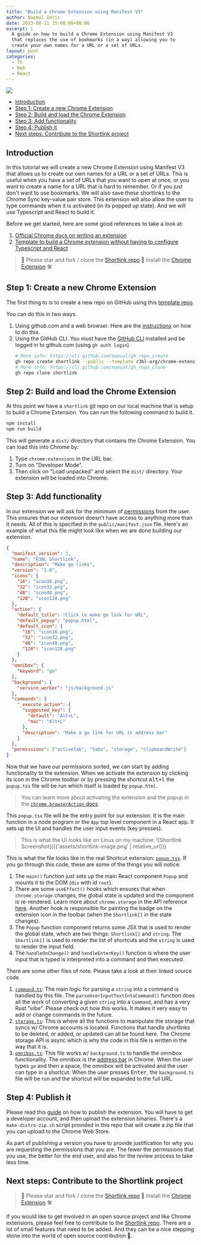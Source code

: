 ```yaml
---
title: "Build a Chrome Extension using Manifest V3"
author: Nazmul Idris
date: 2023-08-11 15:00:00+00:00
excerpt: |
  A guide on how to build a Chrome Extension using Manifest V3
  that replaces the use of bookmarks (in a way) allowing you to
  create your own names for a URL or a set of URLs.
layout: post
categories:
  - TS
  - Web
  - React
---
```


<img class="post-hero-image" src="{{ 'assets/chrome-extension.svg' | relative_url }}"/>

<!-- TOC -->

- [Introduction](#introduction)
- [Step 1: Create a new Chrome Extension](#step-1-create-a-new-chrome-extension)
- [Step 2: Build and load the Chrome Extension](#step-2-build-and-load-the-chrome-extension)
- [Step 3: Add functionality](#step-3-add-functionality)
- [Step 4: Publish it](#step-4-publish-it)
- [Next steps: Contribute to the Shortlink project](#next-steps-contribute-to-the-shortlink-project)

<!-- /TOC -->

## Introduction
<a id="markdown-introduction" name="introduction"></a>


In this tutorial we will create a new Chrome Extension using Manifest V3 that allows us to create
our own names for a URL or a set of URLs. This is useful when you have a set of URLs that you want
to open at once, or you want to create a name for a URL that is hard to remember. Or if you just
don't want to use bookmarks. We will also save these shortlinks to the Chrome Sync key-value pair
store. This extension will also allow the user to type commands when it is activated (in its popped
up state). And we will use Typescript and React to build it.

Before we get started, here are some good references to take a look at:

1. [Official Chrome docs on writing an extension](https://developer.chrome.com/docs/extensions/mv3/intro/)
2. [Template to build a Chrome extension without having to configure Typescript and React](https://github.com/r3bl-org/chrome-extension-typescript-react-template)

> 🚀 Please star and fork / clone the [Shortlink repo](https://github.com/r3bl-org/shortlink) 🌟
> Install the
> [Chrome Extension](https://chrome.google.com/webstore/detail/r3bl-shortlink/ffhfkgcfbjoadmhdmdcmigopbfkddial?hl=en-US&gl=US)
> 🛠️

## Step 1: Create a new Chrome Extension
<a id="markdown-step-1%3A-create-a-new-chrome-extension" name="step-1%3A-create-a-new-chrome-extension"></a>


The first thing to is to create a new repo on GitHub using this
[template repo](https://github.com/r3bl-org/chrome-extension-typescript-react-template).

You can do this in two ways.

1. Using github.com and a web browser. Here are the
   [instructions](https://docs.github.com/en/repositories/creating-and-managing-repositories/creating-a-repository-from-a-template)
   on how to do this.
2. Using the GitHub CLI. You must have the [GitHub CLI](https://cli.github.com/) installed and be
   logged in to github.com (using `gh auth login`).
   ```sh
   # More info: https://cli.github.com/manual/gh_repo_create
   gh repo create shortlink --public --template r3bl-org/chrome-extension-typescript-react-template
   # More info: https://cli.github.com/manual/gh_repo_clone
   gh repo clone shortlink
   ```

## Step 2: Build and load the Chrome Extension
<a id="markdown-step-2%3A-build-and-load-the-chrome-extension" name="step-2%3A-build-and-load-the-chrome-extension"></a>


At this point we have a `shortlink` git repo on our local machine that is setup to build a Chrome
Extension. You can run the following command to build it.

```sh
npm install
npm run build
```

This will generate a `dist/` directory that contains the Chrome Extension. You can load this into
Chrome by:

1. Type `chrome:extensions` in the URL bar.
2. Turn on "Developer Mode".
3. Then click on "Load unpacked" and select the `dist/` directory. Your extension will be loaded
   into Chrome.

## Step 3: Add functionality
<a id="markdown-step-3%3A-add-functionality" name="step-3%3A-add-functionality"></a>


In our extension we will ask for the minimum of
[permissions](https://developer.chrome.com/docs/extensions/reference/permissions/) from the user.
This ensures that our extension doesn't have access to anything more than it needs. All of this is
specified in the `public/manifest.json` file. Here's an example of what this file might look like
when we are done building our extension.

```json
{
  "manifest_version": 3,
  "name": "R3BL Shortlink",
  "description": "Make go links",
  "version": "2.0",
  "icons": {
    "16": "icon16.png",
    "32": "icon32.png",
    "48": "icon48.png",
    "128": "icon128.png"
  },
  "action": {
    "default_title": "Click to make go link for URL",
    "default_popup": "popup.html",
    "default_icon": {
      "16": "icon16.png",
      "32": "icon32.png",
      "48": "icon48.png",
      "128": "icon128.png"
    }
  },
  "omnibox": {
    "keyword": "go"
  },
  "background": {
    "service_worker": "js/background.js"
  },
  "commands": {
    "_execute_action": {
      "suggested_key": {
        "default": "Alt+L",
        "mac": "Alt+L"
      },
      "description": "Make a go link for URL in address bar"
    }
  },
  "permissions": ["activeTab", "tabs", "storage", "clipboardWrite"]
}
```

Now that we have our permissions sorted, we can start by adding functionality to the extension. When
we activate the extension by clicking its icon in the Chrome toolbar or by pressing the shortcut
<kbd>Alt+l</kbd> the `popup.tsx` file will be run which itself is loaded by `popup.html`.

> You can learn more about activating the extension and the popup in the
> [`chrome.browserAction` docs](https://developer.chrome.com/docs/extensions/reference/browserAction/#popups).

This `popup.tsx` file will be the entry point for our extension. It is the main function in a node
program or the `App` top level component in a React app. It sets up the UI and handles the user
input events (key presses).

> This is what the UI looks like on Linux on my machine:
> ![Shortlink Screenshot]({{'assets/shortlink-image.png' | relative_url}})

This is what the file looks like in the real Shortcut extension:
[`popup.tsx`](https://github.com/r3bl-org/shortlink-react-webpack/blob/main/src/popup.tsx). If you
go through this code, these are some of the things you will notice:

1. The `main()` function just sets up the main React component `Popup` and mounts it to the DOM
   (`div` with id `root`).
2. There are some `useEffect()` hooks which ensures that when `chrome.storage` changes, the global
   state is updated and the component is re-rendered. Learn more about `chrome.storage` in the API
   reference [here](https://developer.chrome.com/docs/extensions/reference/storage/). Another hook
   is responsible for painting the badge on the extension icon in the toolbar (when the
   `Shortlink[]` in the state changes).
3. The `Popup` function component returns some JSX that is used to render the global state, which
   are two things: `Shortlink[]` and `string`. The `Shortlink[]` is used to render the list of
   shortcuts and the `string` is used to render the input field.
4. The `handleOnChange()` and `handleEnterKey()` function is where the user input that is typed is
   interpreted into a command and then executed.

There are some other files of note. Please take a look at their linked source code.

1. [`command.ts`](https://github.com/r3bl-org/shortlink-react-webpack/blob/main/src/command.ts): The
   main logic for parsing a `string` into a command is handled by this file. The
   `parseUserInputTextIntoCommand()` function does all the work of converting a given `string` into
   a `Command`, and has a very Rust "vibe". Please check out how this works. It makes it very easy
   to add or change commands in the future.
2. [`storage.ts`](https://github.com/r3bl-org/shortlink-react-webpack/blob/main/src/storage.ts):
   This is where all the functions to manipulate the storage that syncs w/ Chrome accounts is
   located. Functions that handle shortlinks to be deleted, or added, or updated can all be found
   here. The Chrome storage API is async which is why the code in this file is written in the way
   that it is.
3. [`omnibox.ts`](https://github.com/r3bl-org/shortlink-react-webpack/blob/main/src/omnibox.ts):
   This file works w/ `background.ts` to handle the omnibox functionality. The omnibox is the
   [address bar](https://developer.chrome.com/docs/extensions/reference/omnibox/) in Chrome. When
   the user types `go` and then a space, the omnibox will be activated and the user can type in a
   shortcut. When the user presses <kbd>Enter</kbd>, the `background.ts` file will be run and the
   shortcut will be expanded to the full URL.

## Step 4: Publish it
<a id="markdown-step-4%3A-publish-it" name="step-4%3A-publish-it"></a>


Please read this [guide](https://developer.chrome.com/docs/webstore/publish/) on how to publish the
extension. You will have to get a developer account, and then upload the extension binaries. There's
a `make-distro-zip.sh` script provided in this repo that will create a zip file that you can upload
to the Chrome Web Store.

As part of publishing a version you have to provide justification for why
you are requesting the permissions that you are. The fewer the permissions that you use, the better
for the end user, and also for the review process to take less time.

## Next steps: Contribute to the Shortlink project
<a id="markdown-next-steps%3A-contribute-to-the-shortlink-project" name="next-steps%3A-contribute-to-the-shortlink-project"></a>

> 🚀 Please star and fork / clone the [Shortlink repo](https://github.com/r3bl-org/shortlink) 🌟
> Install the
> [Chrome Extension](https://chrome.google.com/webstore/detail/r3bl-shortlink/ffhfkgcfbjoadmhdmdcmigopbfkddial?hl=en-US&gl=US)
> 🛠️

If you would like to get involved in an open source project and like Chrome extensions, please feel
free to contribute to the [Shortlink repo](https://github.com/r3bl-org/shortlink/issues). There are
a lot of small features that need to be added. And they can be a nice stepping stone into the world
of open source contribution 🎉.
